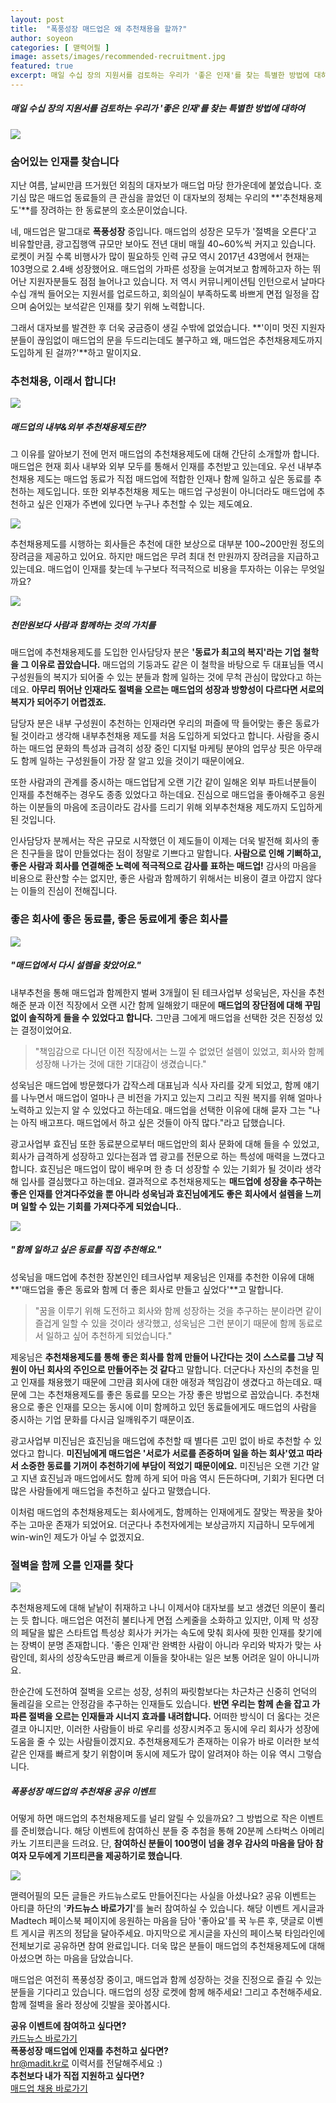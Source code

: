 ```yaml
---
layout: post
title:  "폭풍성장 매드업은 왜 추천채용을 할까?"
author: soyeon
categories: [ 맫력어필 ]
image: assets/images/recommended-recruitment.jpg
featured: true
excerpt: 매일 수십 장의 지원서를 검토하는 우리가 '좋은 인재'를 찾는 특별한 방법에 대하여
---
```


##### 매일 수십 장의 지원서를 검토하는 우리가 '좋은 인재'를 찾는 특별한 방법에 대하여

<img src="../assets/images/recruitment_1.jpg">

### 숨어있는 인재를 찾습니다
지난 여름, 날씨만큼 뜨거웠던 외침의 대자보가 매드업 마당 한가운데에 붙었습니다. 호기심 많은 매드업 동료들의 큰 관심을 끌었던 이 대자보의 정체는 우리의 **'추천채용제도'**를 장려하는 한 동료분의 호소문이었습니다. 

네, 매드업은 말그대로 **폭풍성장** 중입니다. 매드업의 성장은 모두가 '절벽을 오른다'고 비유할만큼, 광고집행액 규모만 보아도 전년 대비 매월 40~60%씩 커지고 있습니다. 로켓이 커질 수록 비행사가 많이 필요하듯 인력 규모 역시 2017년 43명에서 현재는 103명으로 2.4배 성장했어요. 매드업의 가파른 성장을 눈여겨보고 함께하고자 하는 뛰어난 지원자분들도 점점 늘어나고 있습니다. 저 역시 커뮤니케이션팀 인턴으로서 날마다 수십 개씩 들어오는 지원서를 업로드하고, 회의실이 부족하도록 바쁘게 면접 일정을 잡으며 숨어있는 보석같은 인재를 찾기 위해 노력합니다.

그래서 대자보를 발견한 후 더욱 궁금증이 생길 수밖에 없었습니다. **'이미 멋진 지원자분들이 끊임없이 매드업의 문을 두드리는데도 불구하고 왜, 매드업은 추천채용제도까지 도입하게 된 걸까?'**하고 말이지요.

### 추천채용, 이래서 합니다!

<img src="../assets/images/recruitment_2.jpg">

##### 매드업의 내부&외부 추천채용제도란?
그 이유를 알아보기 전에 먼저 매드업의 추천채용제도에 대해 간단히 소개할까 합니다. 매드업은 현재 회사 내부와 외부 모두를 통해서 인재를 추천받고 있는데요. 우선 내부추천채용 제도는 매드업 동료가 직접 매드업에 적합한 인재나 함께 일하고 싶은 동료를 추천하는 제도입니다. 또한 외부추천채용 제도는 매드업 구성원이 아니더라도 매드업에 추천하고 싶은 인재가 주변에 있다면 누구나 추천할 수 있는 제도예요. 

<img src="../assets/images/recruitment_3.jpg">

추천채용제도를 시행하는 회사들은 추천에 대한 보상으로 대부분 100~200만원 정도의 장려금을 제공하고 있어요. 하지만 매드업은 무려 최대 천 만원까지 장려금을 지급하고 있는데요. 매드업이 인재를 찾는데 누구보다 적극적으로 비용을 투자하는 이유는 무엇일까요?

<img src="../assets/images/recruitment_4.jpg">

##### 천만원보다 사람과 함께하는 것의 가치를
매드업에 추천채용제도를 도입한 인사담당자 분은 **'동료가 최고의 복지'라는 기업 철학을 그 이유로 꼽았습니다.** 매드업의 기둥과도 같은 이 철학을 바탕으로 두 대표님들 역시 구성원들의 복지가 되어줄 수 있는 분들과 함께 일하는 것에 무척 관심이 많았다고 하는데요. **아무리 뛰어난 인재라도 절벽을 오르는 매드업의 성장과 방향성이 다르다면 서로의 복지가 되어주기 어렵겠죠.** 

담당자 분은 내부 구성원이 추천하는 인재라면 우리의 퍼즐에 딱 들어맞는 좋은 동료가 될 것이라고 생각해 내부추천채용 제도를 처음 도입하게 되었다고 합니다. 사람을 중시하는 매드업 문화의 특성과 급격히 성장 중인 디지털 마케팅 분야의 업무상 핏은 아무래도 함께 일하는 구성원들이 가장 잘 알고 있을 것이기 때문이에요.

또한 사람과의 관계를 중시하는 매드업답게 오랜 기간 같이 일해온 외부 파트너분들이 인재를 추천해주는 경우도 종종 있었다고 하는데요. 진심으로 매드업을 좋아해주고 응원하는 이분들의 마음에 조금이라도 감사를 드리기 위해 외부추천채용 제도까지 도입하게 된 것입니다. 

인사담당자 분께서는 작은 규모로 시작했던 이 제도들이 이제는 더욱 발전해 회사의 좋은 친구들을 많이 만들었다는 점이 정말로 기쁘다고 말합니다. **사람으로 인해 기뻐하고, 좋은 사람과 회사를 연결해준 노력에 적극적으로 감사를 표하는 매드업!** 감사의 마음을 비용으로 환산할 수는 없지만, 좋은 사람과 함께하기 위해서는 비용이 결코 아깝지 않다는 이들의 진심이 전해집니다.

### 좋은 회사에 좋은 동료를, 좋은 동료에게 좋은 회사를

<img src="../assets/images/recruitment_5.jpg">

##### "매드업에서 다시 설렘을 찾았어요."
내부추천을 통해 매드업과 함께한지 벌써 3개월이 된 테크사업부 성욱님은, 자신을 추천해준 분과 이전 직장에서 오랜 시간 함께 일해왔기 때문에 **매드업의 장단점에 대해 꾸밈 없이 솔직하게** **들을 수 있었다고 합니다.** 그만큼 그에게 매드업을 선택한 것은 진정성 있는 결정이었어요.
> "책임감으로 다니던 이전 직장에서는 느낄 수 없었던 설렘이 있었고, 회사와 함께 성장해 나가는 것에 대한 기대감이 생겼습니다."

성욱님은 매드업에 방문했다가 갑작스레 대표님과 식사 자리를 갖게 되었고, 함께 얘기를 나누면서 매드업이 얼마나 큰 비전을 가지고 있는지 그리고 직원 복지를 위해 얼마나 노력하고 있는지 알 수 있었다고 하는데요. 매드업을 선택한 이유에 대해 묻자 그는 "나는 아직 배고프다. 매드업에서 하고 싶은 것들이 아직 많다."라고 답했습니다. 

광고사업부 효진님 또한 동료분으로부터 매드업만의 회사 문화에 대해 들을 수 있었고, 회사가 급격하게 성장하고 있다는점과 앱 광고를 전문으로 하는 특성에 매력을 느꼈다고 합니다. 효진님은 매드업이 많이 배우며 한 층 더 성장할 수 있는 기회가 될 것이라 생각해 입사를 결심했다고 하는데요. 결과적으로 추천채용제도는 **매드업에 성장을 추구하는 좋은 인재를 안겨다주었을 뿐 아니라 성욱님과 효진님에게도 좋은 회사에서 설렘을 느끼며 일할 수 있는 기회를 가져다주게 되었습니다.**.

<img src="../assets/images/recruitment_6.jpg">

##### "함께 일하고 싶은 동료를 직접 추천해요."
성욱님을 매드업에 추천한 장본인인 테크사업부 제웅님은 인재를 추천한 이유에 대해 **'매드업을 좋은 동료와 함께 더 좋은 회사로 만들고 싶었다'**고 말합니다.

> "꿈을 이루기 위해 도전하고 회사와 함께 성장하는 것을 추구하는 분이라면 같이 즐겁게 일할 수 있을 것이라 생각했고, 성욱님은 그런 분이기 때문에 함께 동료로서 일하고 싶어 추천하게 되었습니다."

제웅님은 **추천채용제도를 통해 좋은 회사를 함께 만들어 나간다는 것이 스스로를 그냥 직원이 아닌 회사의 주인으로 만들어주는 것 같다**고 말합니다. 더군다나 자신의 추천을 믿고 인재를 채용했기 때문에 그만큼 회사에 대한 애정과 책임감이 생겼다고 하는데요. 때문에 그는 추천채용제도를 좋은 동료를 모으는 가장 좋은 방법으로 꼽았습니다. 추천채용으로 좋은 인재를 모으는 동시에 이미 함께하고 있던 동료들에게도 매드업의 사람을 중시하는 기업 문화를 다시금 일깨워주기 때문이죠.

광고사업부 미진님은 효진님을 매드업에 추천할 때 별다른 고민 없이 바로 추천할 수 있었다고 합니다. **미진님에게 매드업은 '서로가 서로를 존중하며 일을 하는 회사'였고 따라서 소중한 동료를 기꺼이 추천하기에 부담이 적었기 때문이에요.** 미진님은 오랜 기간 알고 지낸 효진님과 매드업에서도 함께 하게 되어 마음 역시 든든하다며, 기회가 된다면 더 많은 사람들에게 매드업을 추천하고 싶다고 말했습니다.

이처럼 매드업의 추천채용제도는 회사에게도, 함께하는 인재에게도 잘맞는 짝꿍을 찾아주는 고마운 존재가 되었어요. 더군다나 추천자에게는 보상금까지 지급하니 모두에게 win-win인 제도가 아닐 수 없겠지요.

### 절벽을 함께 오를 인재를 찾다

<img src="../assets/images/recruitment_7.jpg">

추천채용제도에 대해 낱낱이 취재하고 나니 이제서야 대자보를 보고 생겼던 의문이 풀리는 듯 합니다. 매드업은 여전히 불티나게 면접 스케줄을 소화하고 있지만, 이제 막 성장의 페달을 밟은 스타트업 특성상 회사가 커가는 속도에 맞춰 회사에 핏한 인재를 찾기에는 장벽이 분명 존재합니다. '좋은 인재'란 완벽한 사람이 아니라 우리와 박자가 맞는 사람인데, 회사의 성장속도만큼 빠르게 이들을 찾아내는 일은 보통 어려운 일이 아니니까요.

한순간에 도전하여 절벽을 오르는 성장, 성취의 짜릿함보다는 차근차근 신중히 언덕의 둘레길을 오르는 안정감을 추구하는 인재들도 있습니다. **반면 우리는 함께 손을 잡고 가파른 절벽을 오르는 인재들과 시너지 효과를 내려합니다.** 어떠한 방식이 더 옳다는 것은 결코 아니지만, 이러한 사람들이 바로 우리를 성장시켜주고 동시에 우리 회사가 성장에 도움을 줄 수 있는 사람들이겠지요. 추천채용제도가 존재하는 이유가 바로 이러한 보석같은 인재를 빠르게 찾기 위함이며 동시에 제도가 많이 알려져야 하는 이유 역시 그렇습니다.
##### 폭풍성장 매드업의 추천채용 공유 이벤트
어떻게 하면 매드업의 추천채용제도를 널리 알릴 수 있을까요? 그 방법으로 작은 이벤트를 준비했습니다. 해당 이벤트에 참여하신 분들 중 추첨을 통해 20분께 스타벅스 아메리카노 기프티콘을 드려요. 단, **참여하신 분들이 100명이 넘을 경우 감사의 마음을 담아 참여자 모두에게 기프티콘을 제공하기로 했습니다**.

<img src="../assets/images/recruitment_8.jpg">

맫력어필의 모든 글들은 카드뉴스로도 만들어진다는 사실을 아셨나요? 공유 이벤트는 아티클 하단의 '**카드뉴스 바로가기**'를 눌러 참여하실 수 있습니다. 해당 이벤트 게시글과 Madtech 페이스북 페이지에 응원하는 마음을 담아 '좋아요'를 꾹 누른 후, 댓글로 이벤트 게시글 퀴즈의 정답을 달아주세요. 마지막으로 게시글을 자신의 페이스북 타임라인에 전체보기로 공유하면 참여 완료입니다. 더욱 많은 분들이 매드업의 추천채용제도에 대해 아셨으면 하는 마음을 담았습니다.

매드업은 여전히 폭풍성장 중이고, 매드업과 함께 성장하는 것을 진정으로 즐길 수 있는 분들을 기다리고 있습니다. 매드업의 성장 로켓에 함께 해주세요! 그리고 추천해주세요. 함께 절벽을 올라 정상에 깃발을 꽂아봅시다.

**공유 이벤트에 참여하고 싶다면?**  
[카드뉴스 바로가기](http://bitly.kr/zZ1Rk0lJ)  
**폭풍성장 매드업에 인재를 추천하고 싶다면?**  
hr@madit.kr로 이력서를 전달해주세요 :)  
**추천보다 내가 직접 지원하고 싶다면?**  
[매드업 채용 바로가기](https://www.notion.so/78775178b17243c8b00112447343ab22)

